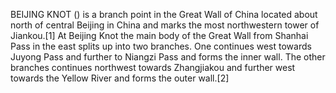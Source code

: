 BEIJING KNOT () is a branch point in the Great Wall of China located about north of central Beijing in China and marks the most northwestern tower of Jiankou.[1] At Beijing Knot the main body of the Great Wall from Shanhai Pass in the east splits up into two branches. One continues west towards Juyong Pass and further to Niangzi Pass and forms the inner wall. The other branches continues northwest towards Zhangjiakou and further west towards the Yellow River and forms the outer wall.[2]
